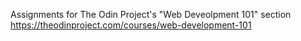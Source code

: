 Assignments for The Odin Project's "Web Deveolpment 101" section  
<https://theodinproject.com/courses/web-development-101>
